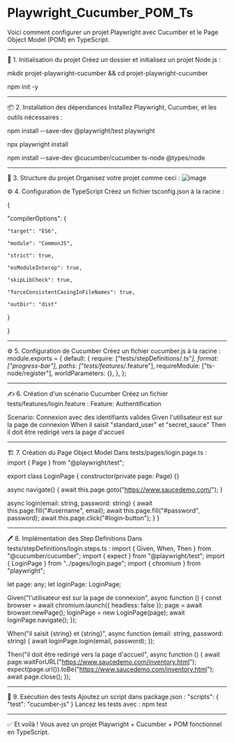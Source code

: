# Playwright_Cucumber_POM_Ts
Voici comment configurer un projet Playwright avec Cucumber et le Page Object Model (POM) en TypeScript.
________________________________________
🚀 1. Initialisation du projet
Créez un dossier et initialisez un projet Node.js :


mkdir projet-playwright-cucumber && cd projet-playwright-cucumber


npm init -y
________________________________________
📦 2. Installation des dépendances
Installez Playwright, Cucumber, et les outils nécessaires :


npm install --save-dev @playwright/test playwright


npx playwright install


npm install --save-dev @cucumber/cucumber ts-node @types/node


________________________________________
📁 3. Structure du projet
Organisez votre projet comme ceci :
![image](https://github.com/user-attachments/assets/ca42c675-764b-42be-881d-2bcf96e76475)


⚙️ 4. Configuration de TypeScript
Créez un fichier tsconfig.json à la racine :


{

  "compilerOptions": {
  
    "target": "ES6",
    
    "module": "CommonJS",
    
    "strict": true,
    
    "esModuleInterop": true,
    
    "skipLibCheck": true,
    
    "forceConsistentCasingInFileNames": true,
    
    "outDir": "dist"
    
  }
  
}
________________________________________
⚙️ 5. Configuration de Cucumber
Créez un fichier cucumber.js à la racine :
module.exports = {
  default: {
    require: ["tests/stepDefinitions/*.ts"],
    format: ["progress-bar"],
    paths: ["tests/features/*.feature"],
    requireModule: ["ts-node/register"],
    worldParameters: {},
  },
};
________________________________________





✍️ 6. Création d'un scénario Cucumber
Créez un fichier tests/features/login.feature :
Feature: Authentification

  Scenario: Connexion avec des identifiants valides
    Given l'utilisateur est sur la page de connexion
    When il saisit "standard_user" et "secret_sauce"
    Then il doit être redirigé vers la page d'accueil
________________________________________
🏗 7. Création du Page Object Model
Dans tests/pages/login.page.ts :
import { Page } from "@playwright/test";

export class LoginPage {
  constructor(private page: Page) {}

  async navigate() {
    await this.page.goto("https://www.saucedemo.com/");
  }

  async login(email: string, password: string) {
    await this.page.fill("#username", email);
    await this.page.fill("#password", password);
    await this.page.click("#login-button");
  }
}
________________________________________




🖊 8. Implémentation des Step Definitions
Dans tests/stepDefinitions/login.steps.ts :
import { Given, When, Then } from "@cucumber/cucumber";
import { expect } from "@playwright/test";
import { LoginPage } from "../pages/login.page";
import { chromium } from "playwright";

let page: any;
let loginPage: LoginPage;

Given("l'utilisateur est sur la page de connexion", async function () {
  const browser = await chromium.launch({ headless: false });
  page = await browser.newPage();
  loginPage = new LoginPage(page);
  await loginPage.navigate();
});

When("il saisit {string} et {string}", async function (email: string, password: string) {
  await loginPage.login(email, password);
});

Then("il doit être redirigé vers la page d'accueil", async function () {
  await page.waitForURL("https://www.saucedemo.com/inventory.html");
  expect(page.url()).toBe("https://www.saucedemo.com/inventory.html");
  await page.close();
});
________________________________________




🎯 9. Exécution des tests
Ajoutez un script dans package.json :
"scripts": {
  "test": "cucumber-js"
}
Lancez les tests avec :
npm test
________________________________________

✅ Et voilà ! Vous avez un projet Playwright + Cucumber + POM fonctionnel en TypeScript.

